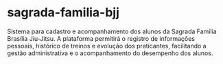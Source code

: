# sagrada-familia-bjj
Sistema para cadastro e acompanhamento dos alunos da Sagrada Família Brasília Jiu-Jitsu. A plataforma permitirá o registro de informações pessoais, histórico de treinos e evolução dos praticantes, facilitando a gestão administrativa e o acompanhamento do desempenho dos alunos.
